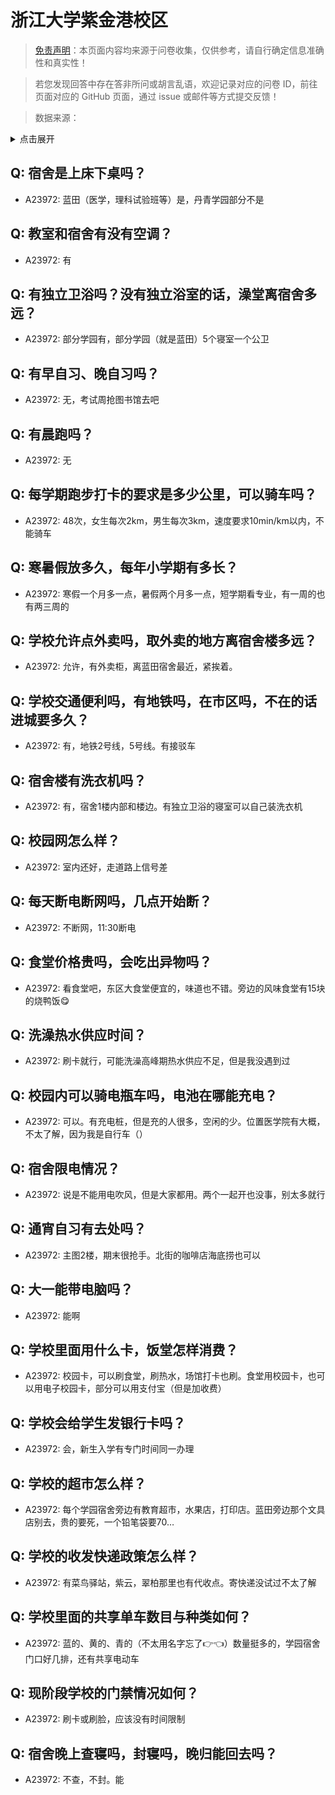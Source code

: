 # 浙江大学紫金港校区

> [免责声明](https://colleges.chat/#_3)：本页面内容均来源于问卷收集，仅供参考，请自行确定信息准确性和真实性！

> 若您发现回答中存在答非所问或胡言乱语，欢迎记录对应的问卷 ID，前往页面对应的 GitHub 页面，通过 issue 或邮件等方式提交反馈！

> 数据来源：

<details><summary>点击展开</summary>
<ul>
<li>A23972: 匿名 (2024 年 06 月)</li>
</ul>
</details>

## Q: 宿舍是上床下桌吗？

- A23972: 蓝田（医学，理科试验班等）是，丹青学园部分不是

## Q: 教室和宿舍有没有空调？

- A23972: 有

## Q: 有独立卫浴吗？没有独立浴室的话，澡堂离宿舍多远？

- A23972: 部分学园有，部分学园（就是蓝田）5个寝室一个公卫

## Q: 有早自习、晚自习吗？

- A23972: 无，考试周抢图书馆去吧

## Q: 有晨跑吗？

- A23972: 无

## Q: 每学期跑步打卡的要求是多少公里，可以骑车吗？

- A23972: 48次，女生每次2km，男生每次3km，速度要求10min/km以内，不能骑车

## Q: 寒暑假放多久，每年小学期有多长？

- A23972: 寒假一个月多一点，暑假两个月多一点，短学期看专业，有一周的也有两三周的

## Q: 学校允许点外卖吗，取外卖的地方离宿舍楼多远？

- A23972: 允许，有外卖柜，离蓝田宿舍最近，紧挨着。

## Q: 学校交通便利吗，有地铁吗，在市区吗，不在的话进城要多久？

- A23972: 有，地铁2号线，5号线。有接驳车

## Q: 宿舍楼有洗衣机吗？

- A23972: 有，宿舍1楼内部和楼边。有独立卫浴的寝室可以自己装洗衣机

## Q: 校园网怎么样？

- A23972: 室内还好，走道路上信号差

## Q: 每天断电断网吗，几点开始断？

- A23972: 不断网，11:30断电

## Q: 食堂价格贵吗，会吃出异物吗？

- A23972: 看食堂吧，东区大食堂便宜的，味道也不错。旁边的风味食堂有15块的烧鸭饭😋

## Q: 洗澡热水供应时间？

- A23972: 刷卡就行，可能洗澡高峰期热水供应不足，但是我没遇到过

## Q: 校园内可以骑电瓶车吗，电池在哪能充电？

- A23972: 可以。有充电桩，但是充的人很多，空闲的少。位置医学院有大概，不太了解，因为我是自行车（）

## Q: 宿舍限电情况？

- A23972: 说是不能用电吹风，但是大家都用。两个一起开也没事，别太多就行

## Q: 通宵自习有去处吗？

- A23972: 主图2楼，期末很抢手。北街的咖啡店海底捞也可以

## Q: 大一能带电脑吗？

- A23972: 能啊

## Q: 学校里面用什么卡，饭堂怎样消费？

- A23972: 校园卡，可以刷食堂，刷热水，场馆打卡也刷。食堂用校园卡，也可以用电子校园卡，部分可以用支付宝（但是加收费）

## Q: 学校会给学生发银行卡吗？

- A23972: 会，新生入学有专门时间同一办理

## Q: 学校的超市怎么样？

- A23972: 每个学园宿舍旁边有教育超市，水果店，打印店。蓝田旁边那个文具店别去，贵的要死，一个铅笔袋要70…

## Q: 学校的收发快递政策怎么样？

- A23972: 有菜鸟驿站，紫云，翠柏那里也有代收点。寄快递没试过不太了解

## Q: 学校里面的共享单车数目与种类如何？

- A23972: 蓝的、黄的、青的（不太用名字忘了👉👈）数量挺多的，学园宿舍门口好几排，还有共享电动车

## Q: 现阶段学校的门禁情况如何？

- A23972: 刷卡或刷脸，应该没有时间限制

## Q: 宿舍晚上查寝吗，封寝吗，晚归能回去吗？

- A23972: 不查，不封。能

